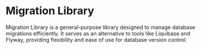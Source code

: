 # Migration Library

Migration Library is a general-purpose library designed to manage database migrations efficiently. It serves as an alternative to tools like Liquibase and Flyway, providing flexibility and ease of use for database version control.
